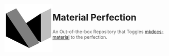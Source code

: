 <img
width="150"
height="150"
align="left"
src="../logo.png?raw=true"
 />

# Material Perfection

> An Out-of-the-box Repository that Toggles [mkdocs-material](https://github.com/squidfunk/mkdocs-material) to the perfection.
